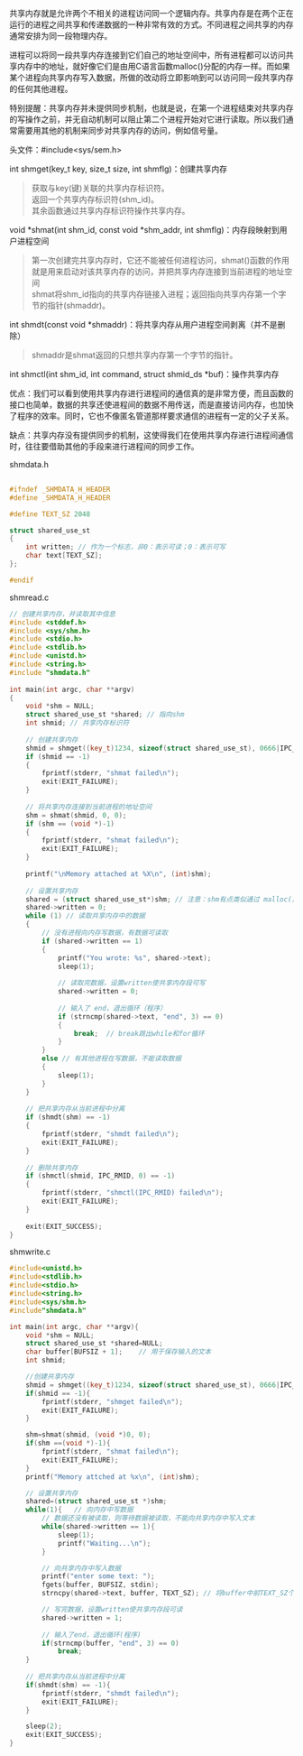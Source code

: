
共享内存就是允许两个不相关的进程访问同一个逻辑内存。共享内存是在两个正在运行的进程之间共享和传递数据的一种非常有效的方式。不同进程之间共享的内存通常安排为同一段物理内存。

进程可以将同一段共享内存连接到它们自己的地址空间中，所有进程都可以访问共享内存中的地址，就好像它们是由用C语言函数malloc()分配的内存一样。而如果某个进程向共享内存写入数据，所做的改动将立即影响到可以访问同一段共享内存的任何其他进程。

特别提醒：共享内存并未提供同步机制，也就是说，在第一个进程结束对共享内存的写操作之前，并无自动机制可以阻止第二个进程开始对它进行读取。所以我们通常需要用其他的机制来同步对共享内存的访问，例如信号量。

头文件：#include<sys/sem.h>

int shmget(key_t key, size_t size, int shmflg)：创建共享内存
> 获取与key(键)关联的共享内存标识符。<br>
> 返回一个共享内存标识符(shm_id)。<br>
> 其余函数通过共享内存标识符操作共享内存。<br>

void *shmat(int shm_id, const void *shm_addr, int shmflg)：内存段映射到用户进程空间
> 第一次创建完共享内存时，它还不能被任何进程访问，shmat()函数的作用就是用来启动对该共享内存的访问，并把共享内存连接到当前进程的地址空间<br>
> shmat将shm_id指向的共享内存链接入进程；返回指向共享内存第一个字节的指针(shmaddr)。<br>

int shmdt(const void *shmaddr)：将共享内存从用户进程空间剥离（并不是删除）
> shmaddr是shmat返回的只想共享内存第一个字节的指针。

int shmctl(int shm_id, int command, struct shmid_ds *buf)：操作共享内存

优点：我们可以看到使用共享内存进行进程间的通信真的是非常方便，而且函数的接口也简单，数据的共享还使进程间的数据不用传送，而是直接访问内存，也加快了程序的效率。同时，它也不像匿名管道那样要求通信的进程有一定的父子关系。

缺点：共享内存没有提供同步的机制，这使得我们在使用共享内存进行进程间通信时，往往要借助其他的手段来进行进程间的同步工作。

shmdata.h
```cpp
  
#ifndef _SHMDATA_H_HEADER
#define _SHMDATA_H_HEADER

#define TEXT_SZ 2048

struct shared_use_st
{
	int written; // 作为一个标志，非0：表示可读；0：表示可写
	char text[TEXT_SZ];
};

#endif
```

shmread.c
```cpp
// 创建共享内存，并读取其中信息
#include <stddef.h>
#include <sys/shm.h>
#include <stdio.h>
#include <stdlib.h>
#include <unistd.h>
#include <string.h>
#include "shmdata.h"
 
int main(int argc, char **argv)
{
    void *shm = NULL;
    struct shared_use_st *shared; // 指向shm
    int shmid; // 共享内存标识符
 
    // 创建共享内存
    shmid = shmget((key_t)1234, sizeof(struct shared_use_st), 0666|IPC_CREAT);
    if (shmid == -1)
    {
        fprintf(stderr, "shmat failed\n");
        exit(EXIT_FAILURE);
    }
 
    // 将共享内存连接到当前进程的地址空间
    shm = shmat(shmid, 0, 0);
    if (shm == (void *)-1)
    {
        fprintf(stderr, "shmat failed\n");
        exit(EXIT_FAILURE);
    }
 
    printf("\nMemory attached at %X\n", (int)shm);
 
    // 设置共享内存
    shared = (struct shared_use_st*)shm; // 注意：shm有点类似通过 malloc() 获取到的内存，所以这里需要做个类型强制转换
    shared->written = 0;
    while (1) // 读取共享内存中的数据
    {
        // 没有进程向内存写数据，有数据可读取
        if (shared->written == 1)
        {
            printf("You wrote: %s", shared->text);
            sleep(1);
 
            // 读取完数据，设置written使共享内存段可写
            shared->written = 0;
 
            // 输入了 end，退出循环（程序）
            if (strncmp(shared->text, "end", 3) == 0)
            {
                break;	// break跳出while和for循环
            }
        }
        else // 有其他进程在写数据，不能读取数据
        {
            sleep(1);
        }
    }
 
    // 把共享内存从当前进程中分离
    if (shmdt(shm) == -1)
    {
        fprintf(stderr, "shmdt failed\n");
        exit(EXIT_FAILURE);
    }
 
    // 删除共享内存
    if (shmctl(shmid, IPC_RMID, 0) == -1)
    {
        fprintf(stderr, "shmctl(IPC_RMID) failed\n");
        exit(EXIT_FAILURE);
    }
 
    exit(EXIT_SUCCESS);
}
```

shmwrite.c
```cpp
#include<unistd.h>
#include<stdlib.h>
#include<stdio.h>
#include<string.h>
#include<sys/shm.h>
#include"shmdata.h"

int main(int argc, char **argv){
	void *shm = NULL;
	struct shared_use_st *shared=NULL;
	char buffer[BUFSIZ + 1];	// 用于保存输入的文本
	int shmid;

	//创建共享内存
	shmid = shmget((key_t)1234, sizeof(struct shared_use_st), 0666|IPC_CREAT);
	if(shmid == -1){
		fprintf(stderr, "shmget failed\n");
		exit(EXIT_FAILURE);
	}

	shm=shmat(shmid, (void *)0, 0);
	if(shm ==(void *)-1){
		fprintf(stderr, "shmat failed\n");
		exit(EXIT_FAILURE);
	}
	printf("Memory attched at %x\n", (int)shm);

	// 设置共享内存
	shared=(struct shared_use_st *)shm;
	while(1){	// 向内存中写数据
		// 数据还没有被读取，则等待数据被读取，不能向共享内存中写入文本
		while(shared->written == 1){
			sleep(1);
			printf("Waiting...\n");
		}

		// 向共享内存中写入数据
		printf("enter some text: ");
		fgets(buffer, BUFSIZ, stdin);
		strncpy(shared->text, buffer, TEXT_SZ); // 将buffer中前TEXT_SZ个字符复制到share->text中

		// 写完数据，设置written使共享内存段可读
		shared->written = 1;
	
		// 输入了end，退出循环(程序)
		if(strncmp(buffer, "end", 3) == 0)
			break;
	}
	
	// 把共享内存从当前进程中分离
	if(shmdt(shm) == -1){
		fprintf(stderr, "shmdt failed\n");
		exit(EXIT_FAILURE);
	}

	sleep(2);
	exit(EXIT_SUCCESS);
}
```